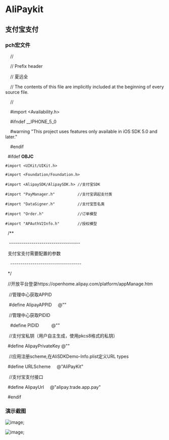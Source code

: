 # AliPaykit
## 支付宝支付

### pch宏文件

     //
     
     //  Prefix header
     
     //  夏远全
     
     //  The contents of this file are implicitly included at the beginning of every source file.
     
     //

     #import <Availability.h>

     #ifndef __IPHONE_5_0
     
     #warning "This project uses features only available in iOS SDK 5.0 and later."
     
     #endif

    #ifdef __OBJC__
    
    #import <UIKit/UIKit.h>
    
    #import <Foundation/Foundation.h>
    
    #import <AlipaySDK/AlipaySDK.h> //支付宝SDK
    
    #import "PayManager.h"          //支付宝调起支付类
    
    #import "DataSigner.h"          //支付宝签名类
    
    #import "Order.h"               //订单模型
    
    #import "APAuthV2Info.h"        //授权模型

    /**
    
     -----------------------------------
     
     支付宝支付需要配置的参数
     
     -----------------------------------
     
    */

    //开放平台登录https://openhome.alipay.com/platform/appManage.htm

    //管理中心获取APPID
    
    #define AlipayAPPID      @""

    //管理中心获取PIDID
    
     #define PIDID           @""

    //支付宝私钥（用户自主生成，使用pkcs8格式的私钥）
    
    #define AlipayPrivateKey  @""

    //应用注册scheme,在AliSDKDemo-Info.plist定义URL types
    
    #define URLScheme     @"AliPayKit"

    //支付宝支付接口
    
     #define AlipayUrl     @"alipay.trade.app.pay"

    #endif

### 演示截图
![image](https://github.com/xiayuanquan/AliPaykit/blob/master/AliPayKit/source/demo1.jpeg);

![image](https://github.com/xiayuanquan/AliPaykit/blob/master/AliPayKit/source/demo2.png);
